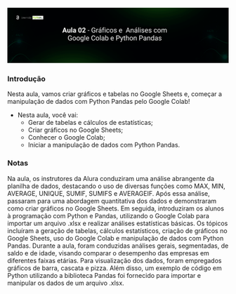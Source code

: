 <p  align="center">
 <img src="./img/Aula 02 - Header capa.png">
</p>


### Introdução
Nesta aula, vamos criar gráficos e tabelas no Google Sheets e, começar a manipulação de dados com Python Pandas pelo Google Colab!
- Nesta aula, você vai:
    - Gerar de tabelas e cálculos de estatísticas;
    - Criar gráficos no Google Sheets;
    - Conhecer o Google Colab;
    - Iniciar a manipulação de dados com Python Pandas.

### Notas
Na aula, os instrutores da Alura conduziram uma análise abrangente da planilha de dados, destacando o uso de diversas funções como MAX, MIN, AVERAGE, UNIQUE, SUMIF, SUMIFS e AVERAGEIF. Após essa análise, passaram para uma abordagem quantitativa dos dados e demonstraram como criar gráficos no Google Sheets. Em seguida, introduziram os alunos à programação com Python e Pandas, utilizando o Google Colab para importar um arquivo .xlsx e realizar análises estatísticas básicas. Os tópicos incluíram a geração de tabelas, cálculos estatísticos, criação de gráficos no Google Sheets, uso do Google Colab e manipulação de dados com Python Pandas. Durante a aula, foram conduzidas análises gerais, segmentadas, de saldo e de idade, visando comparar o desempenho das empresas em diferentes faixas etárias. Para visualização dos dados, foram empregados gráficos de barra, cascata e pizza. Além disso, um exemplo de código em Python utilizando a biblioteca Pandas foi fornecido para importar e manipular os dados de um arquivo .xlsx.
